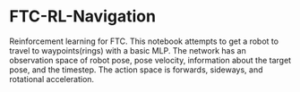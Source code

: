 # FTC-RL-Navigation
Reinforcement learning for FTC. This notebook attempts to get a robot to travel to waypoints(rings) with a basic MLP. The network has an observation space of robot pose, pose velocity, information about the target pose, and the timestep. The action space is forwards, sideways, and rotational acceleration.
